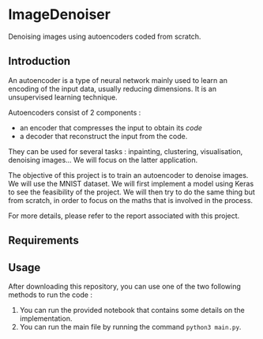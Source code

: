 # ImageDenoiser
Denoising images using autoencoders coded from scratch.

## Introduction

An autoencoder is a type of neural network mainly used to learn an encoding of the input data, usually reducing dimensions. It is an unsupervised learning technique.

Autoencoders consist of 2 components :
- an encoder that compresses the input to obtain its *code*
- a decoder that reconstruct the input from the code.

They can be used for several tasks : inpainting, clustering, visualisation, denoising images...
We will focus on the latter application.

The objective of this project is to train an autoencoder to denoise images. We will use the MNIST dataset.
We will first implement a model using Keras to see the feasibility of the project. We will then try to do the same thing but from scratch, in order to focus on the maths that is involved in the process.

For more details, please refer to the report associated with this project.

## Requirements

## Usage

After downloading this repository, you can use one of the two following methods to run the code :
1. You can run the provided notebook that contains some details on the implementation.
2. You can run the main file by running the command `python3 main.py`.
